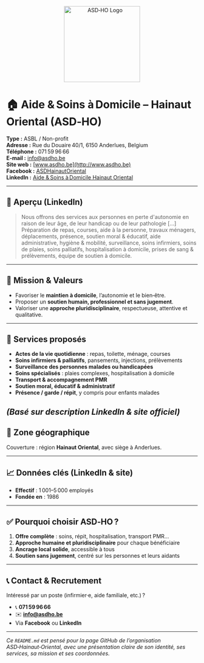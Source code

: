 <p align="center">
  <img src="https://hainaut.aideetsoinsadomicile.be/sites/all/themes/custom/expansion/logo.png" alt="ASD‑HO Logo" width="200"/>
</p>

# 🏠 Aide & Soins à Domicile – Hainaut Oriental (ASD‑HO)

**Type :** ASBL / Non-profit  
**Adresse :** Rue du Douaire 40/1, 6150 Anderlues, Belgium  
**Téléphone :** 071 59 96 66  
**E-mail :** info@asdho.be  
**Site web :** [www.asdho.be](http://www.asdho.be)  
**Facebook :** [ASDHainautOriental](https://www.facebook.com/ASDHainautOriental)  
**LinkedIn :** [Aide & Soins à Domicile Hainaut Oriental](https://www.linkedin.com/company/aide-soins-%C3%A0-domicile-hainaut-oriental)

---

## 🧭 Aperçu (LinkedIn)

> Nous offrons des services aux personnes en perte d'autonomie en raison de leur âge, de leur handicap ou de leur pathologie […] Préparation de repas, courses, aide à la personne, travaux ménagers, déplacements, présence, soutien moral & éducatif, aide administrative, hygiène & mobilité, surveillance, soins infirmiers, soins de plaies, soins palliatifs, hospitalisation à domicile, prises de sang & prélèvements, équipe de soutien à domicile.

---

## 🎯 Mission & Valeurs

- Favoriser le **maintien à domicile**, l’autonomie et le bien‑être.  
- Proposer un **soutien humain, professionnel et sans jugement**.  
- Valoriser une **approche pluridisciplinaire**, respectueuse, attentive et qualitative. 

---

## 🏥 Services proposés

- **Actes de la vie quotidienne** : repas, toilette, ménage, courses  
- **Soins infirmiers & palliatifs**, pansements, injections, prélèvements  
- **Surveillance des personnes malades ou handicapées**  
- **Soins spécialisés** : plaies complexes, hospitalisation à domicile  
- **Transport & accompagnement PMR**  
- **Soutien moral, éducatif & administratif**  
- **Présence / garde / répit**, y compris pour enfants malades  

*(Basé sur description LinkedIn & site officiel)*
---

## 📍 Zone géographique

Couverture : région **Hainaut Oriental**, avec siège à Anderlues. 

---

## 📈 Données clés (LinkedIn & site)

- **Effectif** : 1 001–5 000 employés  
- **Fondée en** : 1986

---

## ✅ Pourquoi choisir ASD‑HO ?

1. **Offre complète** : soins, répit, hospitalisation, transport PMR…  
2. **Approche humaine et pluridisciplinaire** pour chaque bénéficiaire  
3. **Ancrage local solide**, accessible à tous  
4. **Soutien sans jugement**, centré sur les personnes et leurs aidants

---

## 📞 Contact & Recrutement

Intéressé par un poste (infirmier·e, aide familiale, etc.) ?

- 📞 **071 59 96 66**  
- ✉️ **info@asdho.be**  
- Via **Facebook** ou **LinkedIn**

---

*Ce `README.md` est pensé pour la page GitHub de l’organisation ASD‑Hainaut‑Oriental, avec une présentation claire de son identité, ses services, sa mission et ses coordonnées.* 
